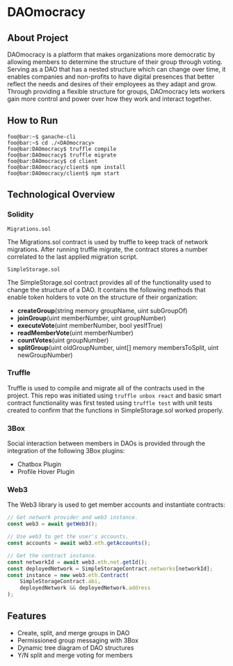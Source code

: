 # DAOmocracy
## About Project
DAOmocracy is a platform that makes organizations more democratic by allowing members to determine the structure of their group through voting. Serving as a DAO that has a nested structure which can change over time, it enables companies and non-profits to have digital presences that better reflect the needs and desires of their employees as they adapt and grow. Through providing a flexible structure for groups, DAOmocracy lets workers gain more control and power over how they work and interact together.

## How to Run
```console
foo@bar:~$ ganache-cli
foo@bar:~$ cd ./<DAOmocracy>
foo@bar:DAOmocracy$ truffle compile
foo@bar:DAOmocracy$ truffle migrate
foo@bar:DAOmocracy$ cd client
foo@bar:DAOmocracy/client$ npm install
foo@bar:DAOmocracy/client$ npm start
```

## Technological Overview
### Solidity
```
Migrations.sol
```
The Migrations.sol contract is used by truffle to keep track of network migrations. After running truffle migrate, the contract stores a number correlated to the last applied migration script. 
```
SimpleStorage.sol
```
The SimpleStorage.sol contract provides all of the functionality used to change the structure of a DAO. It contains the following methods that enable token holders to vote on the structure of their organization:
* **createGroup**(string memory groupName, uint subGroupOf)
* **joinGroup**(uint memberNumber, uint groupNumber)
* **executeVote**(uint memberNumber, bool yesIfTrue)
* **readMemberVote**(uint memberNumber)
* **countVotes**(uint groupNumber)
* **splitGroup**(uint oldGroupNumber, uint[] memory membersToSplit, uint newGroupNumber)
### Truffle
Truffle is used to compile and migrate all of the contracts used in the project. This repo was initiated using ```truffle unbox react``` and basic smart contract functionality was first tested using ```truffle test``` with unit tests created to confirm that the functions in SimpleStorage.sol worked properly.
### 3Box
Social interaction between members in DAOs is provided through the integration of the following 3Box plugins:
* Chatbox Plugin
* Profile Hover Plugin
### Web3
The Web3 library is used to get member accounts and instantiate contracts:
```javascript
// Get network provider and web3 instance.
const web3 = await getWeb3();

// Use web3 to get the user's accounts.
const accounts = await web3.eth.getAccounts();

// Get the contract instance.
const networkId = await web3.eth.net.getId();
const deployedNetwork = SimpleStorageContract.networks[networkId];
const instance = new web3.eth.Contract(
	SimpleStorageContract.abi,
	deployedNetwork && deployedNetwork.address
);
```
## Features
* Create, split, and merge groups in DAO
* Permissioned group messaging with 3Box
* Dynamic tree diagram of DAO structures
* Y/N split and merge voting for members
